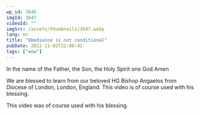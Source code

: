 ```yaml
---
wp_id: 3646
imgId: 3647
videoId: ""
imgSrc: /assets/thumbnails/3647.webp
lang: en
title: "Obedience is not conditional"
pubDate: 2022-11-02T22:08:42
tags: ["wow"]
---
```


<p>In the name of the Father, the Son, the Holy Spirit one God Amen </p>
<p>We are blessed to learn from our beloved HG Bishop Angaelos from Diocese of London, London, England. This video is of course used with his blessing.</p>
<p>This video was of course used with his blessing. </p>

